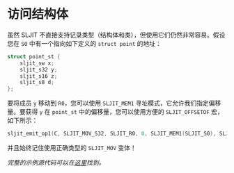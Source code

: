 # 访问结构体

虽然 SLJIT 不直接支持记录类型（结构体和类），但使用它们仍然非常容易。假设您在 `S0` 中有一个指向如下定义的 `struct point` 的地址：

```c
struct point_st {
	sljit_sw x;
	sljit_s32 y;
	sljit_s16 z;
	sljit_s8 d;
};
```

要将成员 `y` 移动到 `R0`，您可以使用 `SLJIT_MEM1` 寻址模式，它允许我们指定偏移量。要获得 `y` 在 `point_st` 中的偏移量，您可以使用方便的 `SLJIT_OFFSETOF` 宏，如下所示：

```c
sljit_emit_op1(C, SLJIT_MOV_S32, SLJIT_R0, 0, SLJIT_MEM1(SLJIT_S0), SLJIT_OFFSETOF(struct point_st, y));
```

并且始终记住使用正确类型的 `SLJIT_MOV` 变体！

*完整的示例源代码可以在[这里](sources/struct_access.c)找到。*